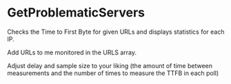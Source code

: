 # GetProblematicServers
Checks the Time to First Byte for given URLs and displays statistics for each IP.

Add URLs to me monitored in the URLS array.

Adjust delay and sample size to your liking (the amount of time between measurements and the number of times to measure the TTFB in each poll)
